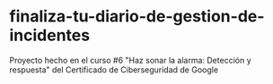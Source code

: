 # finaliza-tu-diario-de-gestion-de-incidentes
Proyecto hecho en el curso #6 "Haz sonar la alarma: Detección y respuesta" del Certificado de Ciberseguridad de Google
